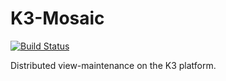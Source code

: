 K3-Mosaic
=========
[![Build Status](https://travis-ci.org/DaMSL/K3-Mosaic.svg?branch=master)](https://travis-ci.org/DaMSL/K3-Mosaic)

Distributed view-maintenance on the K3 platform.
